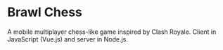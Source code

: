 # Brawl Chess

A mobile multiplayer chess-like game inspired by Clash Royale. Client in JavaScript (Vue.js) and server in Node.js.
